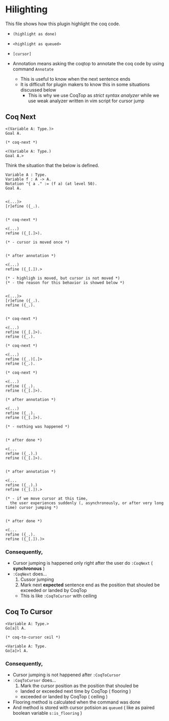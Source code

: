 # Hilighting


This file shows how this plugin highlight the coq code.



- `(highlight as done)`
- `<highlight as queued>`
- `[cursor]`

- Annotation means asking the coqtop to annotate the coq code by using command `Annotate`
  - This is useful to know when the next sentence ends
  - It is difficult for plugin makers to know this in some situations discussed below
    - This is why we use CoqTop as _strict syntax analyzer_
      while we use weak analyzer written in vim script for cursor jump

## Coq Next


```coq
<(Variable A: Type.)>
Goal A.

(* coq-next *)

<(Variable A: Type.)
Goal A.>
```


Think the situation that the below is defined.

```coq
Variable A : Type.
Variable f : A -> A.
Notation "{ a ." := (f a) (at level 50).
Goal A.
```


```coq

<(...)>
[r]efine ({_.).


(* coq-next *)

<(...)
refine ({_[.]>).

(* - cursor is moved once *)


(* after annotation *)

<(...)
refine ({_[.]).>

(* - highligh is moved, but cursor is not moved *)
(* - the reason for this behavior is showed below *)

```


```coq

<(...)>
[r]efine ({_.).
refine ({_.).


(* coq-next *)

<(...)
refine ({_[.]>).
refine ({_.).

(* coq-next *)

<(...)
refine ({_.)[.]>
refine ({_.).

(* coq-next *)

<(...)
refine ({_.).
refine ({_[.]>).

(* after annotation *)

<(...)
refine ({_.).
refine ({_[.]>).

(* - nothing was happened *)


(* after done *)

<(...
refine ({_.).)
refine ({_[.]>).


(* after annotation *)

<(...
refine ({_.).)
refine ({_[.]).>

(* - if we move cursor at this time,
  the user experiences suddenly (, asynchronously, or after very long time) cursor jumping *)


(* after done *)

<(...
refine ({_.).
refine ({_[.]).)>

```


### Consequently,

- Cursor jumping is happened only right after the user do `:CoqNext` ( __synchronous__ )
- `:CoqNext` does...
  1. Cussor jumping
  2. Mark next __expected__ sentence end as the position that shouled be exceeded or landed by CoqTop
    - This is like `:CoqToCursor` with ceiling



## Coq To Cursor

```coq
<Variable A: Type.>
Go[a]l A.

(* coq-to-cursor ceil *)

<Variable A: Type.
Go[a]>l A.
```


### Consequently,


- Cursor jumping is not happened after `:CoqToCursor`
- `:CoqToCursor` does...
  1. Mark the cursor position as the position that shouled be
    - landed or exceeded next time by CoqTop ( flooring )
    - exceeded or landed by CoqTop ( ceiling )
- Flooring method is calculated when the command was done
- And method is stored with cursor potision as `queued` ( like as paired boolean variable `s:is_flooring` )

